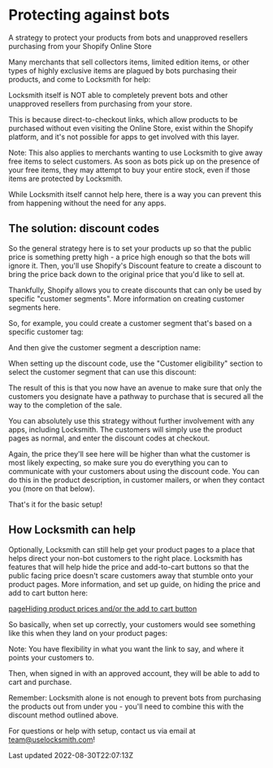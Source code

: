 # Protecting against bots

A strategy to protect your products from bots and unapproved resellers purchasing from your Shopify Online Store

Many merchants that sell collectors items, limited edition items, or other types of highly exclusive items are plagued by bots purchasing their products, and come to Locksmith for help:

Locksmith itself is NOT able to completely prevent bots and other unapproved resellers from purchasing from your store.

This is because direct-to-checkout links, which allow products to be purchased without even visiting the Online Store, exist within the Shopify platform, and it's not possible for apps to get involved with this layer.

Note: This also applies to merchants wanting to use Locksmith to give away free items to select customers. As soon as bots pick up on the presence of your free items, they may attempt to buy your entire stock, even if those items are protected by Locksmith.

While Locksmith itself cannot help here, there is a way you can prevent this from happening without the need for any apps.

## The solution: discount codes

So the general strategy here is to set your products up so that the public price is something pretty high - a price high enough so that the bots will ignore it. Then, you'll use Shopify's Discount feature to create a discount to bring the price back down to the original price that you'd like to sell at.

Thankfully, Shopify allows you to create discounts that can only be used by specific "customer segments". More information on creating customer segments here.

So, for example, you could create a customer segment that's based on a specific customer tag:

And then give the customer segment a description name:

When setting up the discount code, use the "Customer eligibility" section to select the customer segment that can use this discount:

The result of this is that you now have an avenue to make sure that only the customers you designate have a pathway to purchase that is secured all the way to the completion of the sale.

You can absolutely use this strategy without further involvement with any apps, including Locksmith. The customers will simply use the product pages as normal, and enter the discount codes at checkout.

Again, the price they'll see here will be higher than what the customer is most likely expecting, so make sure you do everything you can to communicate with your customers about using the discount code. You can do this in the product description, in customer mailers, or when they contact you (more on that below).

That's it for the basic setup!

## How Locksmith can help

Optionally, Locksmith can still help get your product pages to a place that helps direct your non-bot customers to the right place. Locksmith has features that will help hide the price and add-to-cart buttons so that the public facing price doesn't scare customers away that stumble onto your product pages. More information, and set up guide, on hiding the price and add to cart button here:

[pageHiding product prices and/or the add to cart button](/tutorials/hiding-prices)

So basically, when set up correctly, your customers would see something like this when they land on your product pages:

Note: You have flexibility in what you want the link to say, and where it points your customers to.

Then, when signed in with an approved account, they will be able to add to cart and purchase.

Remember: Locksmith alone is not enough to prevent bots from purchasing the products out from under you - you'll need to combine this with the discount method outlined above.

For questions or help with setup, contact us via email at team@uselocksmith.com!

Last updated 2022-08-30T22:07:13Z